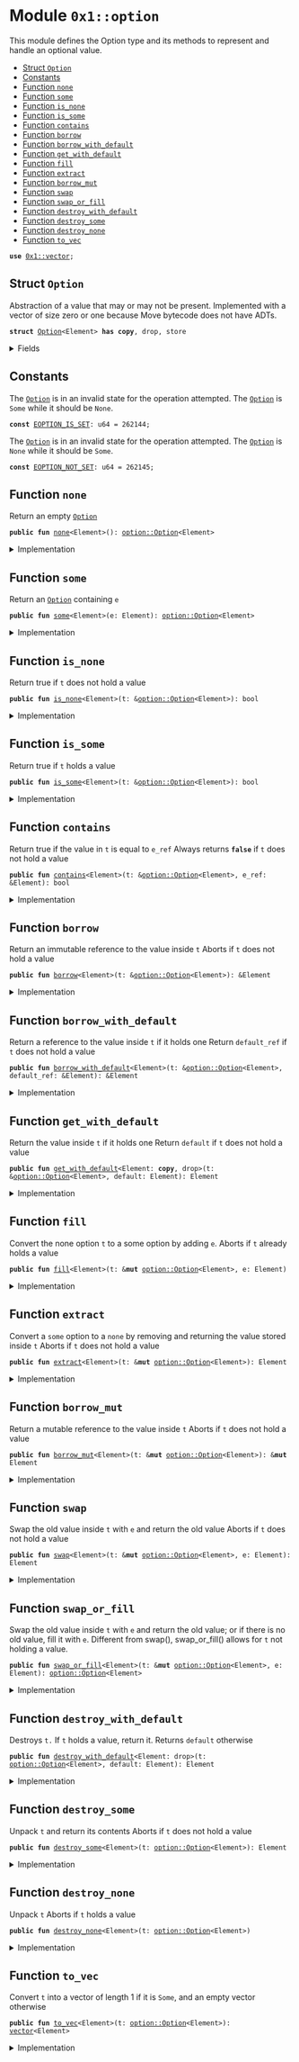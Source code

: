 
<a name="0x1_option"></a>

# Module `0x1::option`

This module defines the Option type and its methods to represent and handle an optional value.


-  [Struct `Option`](#0x1_option_Option)
-  [Constants](#@Constants_0)
-  [Function `none`](#0x1_option_none)
-  [Function `some`](#0x1_option_some)
-  [Function `is_none`](#0x1_option_is_none)
-  [Function `is_some`](#0x1_option_is_some)
-  [Function `contains`](#0x1_option_contains)
-  [Function `borrow`](#0x1_option_borrow)
-  [Function `borrow_with_default`](#0x1_option_borrow_with_default)
-  [Function `get_with_default`](#0x1_option_get_with_default)
-  [Function `fill`](#0x1_option_fill)
-  [Function `extract`](#0x1_option_extract)
-  [Function `borrow_mut`](#0x1_option_borrow_mut)
-  [Function `swap`](#0x1_option_swap)
-  [Function `swap_or_fill`](#0x1_option_swap_or_fill)
-  [Function `destroy_with_default`](#0x1_option_destroy_with_default)
-  [Function `destroy_some`](#0x1_option_destroy_some)
-  [Function `destroy_none`](#0x1_option_destroy_none)
-  [Function `to_vec`](#0x1_option_to_vec)


<pre><code><b>use</b> <a href="../../dependencies/move-stdlib/vector.md#0x1_vector">0x1::vector</a>;
</code></pre>



<a name="0x1_option_Option"></a>

## Struct `Option`

Abstraction of a value that may or may not be present. Implemented with a vector of size
zero or one because Move bytecode does not have ADTs.


<pre><code><b>struct</b> <a href="../../dependencies/move-stdlib/option.md#0x1_option_Option">Option</a>&lt;Element&gt; <b>has</b> <b>copy</b>, drop, store
</code></pre>



<details>
<summary>Fields</summary>


<dl>
<dt>
<code>vec: <a href="../../dependencies/move-stdlib/vector.md#0x1_vector">vector</a>&lt;Element&gt;</code>
</dt>
<dd>

</dd>
</dl>


</details>

<a name="@Constants_0"></a>

## Constants


<a name="0x1_option_EOPTION_IS_SET"></a>

The <code><a href="../../dependencies/move-stdlib/option.md#0x1_option_Option">Option</a></code> is in an invalid state for the operation attempted.
The <code><a href="../../dependencies/move-stdlib/option.md#0x1_option_Option">Option</a></code> is <code>Some</code> while it should be <code>None</code>.


<pre><code><b>const</b> <a href="../../dependencies/move-stdlib/option.md#0x1_option_EOPTION_IS_SET">EOPTION_IS_SET</a>: u64 = 262144;
</code></pre>



<a name="0x1_option_EOPTION_NOT_SET"></a>

The <code><a href="../../dependencies/move-stdlib/option.md#0x1_option_Option">Option</a></code> is in an invalid state for the operation attempted.
The <code><a href="../../dependencies/move-stdlib/option.md#0x1_option_Option">Option</a></code> is <code>None</code> while it should be <code>Some</code>.


<pre><code><b>const</b> <a href="../../dependencies/move-stdlib/option.md#0x1_option_EOPTION_NOT_SET">EOPTION_NOT_SET</a>: u64 = 262145;
</code></pre>



<a name="0x1_option_none"></a>

## Function `none`

Return an empty <code><a href="../../dependencies/move-stdlib/option.md#0x1_option_Option">Option</a></code>


<pre><code><b>public</b> <b>fun</b> <a href="../../dependencies/move-stdlib/option.md#0x1_option_none">none</a>&lt;Element&gt;(): <a href="../../dependencies/move-stdlib/option.md#0x1_option_Option">option::Option</a>&lt;Element&gt;
</code></pre>



<details>
<summary>Implementation</summary>


<pre><code><b>public</b> <b>fun</b> <a href="../../dependencies/move-stdlib/option.md#0x1_option_none">none</a>&lt;Element&gt;(): <a href="../../dependencies/move-stdlib/option.md#0x1_option_Option">Option</a>&lt;Element&gt; {
    <a href="../../dependencies/move-stdlib/option.md#0x1_option_Option">Option</a> { vec: <a href="../../dependencies/move-stdlib/vector.md#0x1_vector_empty">vector::empty</a>() }
}
</code></pre>



</details>

<a name="0x1_option_some"></a>

## Function `some`

Return an <code><a href="../../dependencies/move-stdlib/option.md#0x1_option_Option">Option</a></code> containing <code>e</code>


<pre><code><b>public</b> <b>fun</b> <a href="../../dependencies/move-stdlib/option.md#0x1_option_some">some</a>&lt;Element&gt;(e: Element): <a href="../../dependencies/move-stdlib/option.md#0x1_option_Option">option::Option</a>&lt;Element&gt;
</code></pre>



<details>
<summary>Implementation</summary>


<pre><code><b>public</b> <b>fun</b> <a href="../../dependencies/move-stdlib/option.md#0x1_option_some">some</a>&lt;Element&gt;(e: Element): <a href="../../dependencies/move-stdlib/option.md#0x1_option_Option">Option</a>&lt;Element&gt; {
    <a href="../../dependencies/move-stdlib/option.md#0x1_option_Option">Option</a> { vec: <a href="../../dependencies/move-stdlib/vector.md#0x1_vector_singleton">vector::singleton</a>(e) }
}
</code></pre>



</details>

<a name="0x1_option_is_none"></a>

## Function `is_none`

Return true if <code>t</code> does not hold a value


<pre><code><b>public</b> <b>fun</b> <a href="../../dependencies/move-stdlib/option.md#0x1_option_is_none">is_none</a>&lt;Element&gt;(t: &<a href="../../dependencies/move-stdlib/option.md#0x1_option_Option">option::Option</a>&lt;Element&gt;): bool
</code></pre>



<details>
<summary>Implementation</summary>


<pre><code><b>public</b> <b>fun</b> <a href="../../dependencies/move-stdlib/option.md#0x1_option_is_none">is_none</a>&lt;Element&gt;(t: &<a href="../../dependencies/move-stdlib/option.md#0x1_option_Option">Option</a>&lt;Element&gt;): bool {
    <a href="../../dependencies/move-stdlib/vector.md#0x1_vector_is_empty">vector::is_empty</a>(&t.vec)
}
</code></pre>



</details>

<a name="0x1_option_is_some"></a>

## Function `is_some`

Return true if <code>t</code> holds a value


<pre><code><b>public</b> <b>fun</b> <a href="../../dependencies/move-stdlib/option.md#0x1_option_is_some">is_some</a>&lt;Element&gt;(t: &<a href="../../dependencies/move-stdlib/option.md#0x1_option_Option">option::Option</a>&lt;Element&gt;): bool
</code></pre>



<details>
<summary>Implementation</summary>


<pre><code><b>public</b> <b>fun</b> <a href="../../dependencies/move-stdlib/option.md#0x1_option_is_some">is_some</a>&lt;Element&gt;(t: &<a href="../../dependencies/move-stdlib/option.md#0x1_option_Option">Option</a>&lt;Element&gt;): bool {
    !<a href="../../dependencies/move-stdlib/vector.md#0x1_vector_is_empty">vector::is_empty</a>(&t.vec)
}
</code></pre>



</details>

<a name="0x1_option_contains"></a>

## Function `contains`

Return true if the value in <code>t</code> is equal to <code>e_ref</code>
Always returns <code><b>false</b></code> if <code>t</code> does not hold a value


<pre><code><b>public</b> <b>fun</b> <a href="../../dependencies/move-stdlib/option.md#0x1_option_contains">contains</a>&lt;Element&gt;(t: &<a href="../../dependencies/move-stdlib/option.md#0x1_option_Option">option::Option</a>&lt;Element&gt;, e_ref: &Element): bool
</code></pre>



<details>
<summary>Implementation</summary>


<pre><code><b>public</b> <b>fun</b> <a href="../../dependencies/move-stdlib/option.md#0x1_option_contains">contains</a>&lt;Element&gt;(t: &<a href="../../dependencies/move-stdlib/option.md#0x1_option_Option">Option</a>&lt;Element&gt;, e_ref: &Element): bool {
    <a href="../../dependencies/move-stdlib/vector.md#0x1_vector_contains">vector::contains</a>(&t.vec, e_ref)
}
</code></pre>



</details>

<a name="0x1_option_borrow"></a>

## Function `borrow`

Return an immutable reference to the value inside <code>t</code>
Aborts if <code>t</code> does not hold a value


<pre><code><b>public</b> <b>fun</b> <a href="../../borrow.md#0x2_borrow">borrow</a>&lt;Element&gt;(t: &<a href="../../dependencies/move-stdlib/option.md#0x1_option_Option">option::Option</a>&lt;Element&gt;): &Element
</code></pre>



<details>
<summary>Implementation</summary>


<pre><code><b>public</b> <b>fun</b> <a href="../../borrow.md#0x2_borrow">borrow</a>&lt;Element&gt;(t: &<a href="../../dependencies/move-stdlib/option.md#0x1_option_Option">Option</a>&lt;Element&gt;): &Element {
    <b>assert</b>!(<a href="../../dependencies/move-stdlib/option.md#0x1_option_is_some">is_some</a>(t), <a href="../../dependencies/move-stdlib/option.md#0x1_option_EOPTION_NOT_SET">EOPTION_NOT_SET</a>);
    <a href="../../dependencies/move-stdlib/vector.md#0x1_vector_borrow">vector::borrow</a>(&t.vec, 0)
}
</code></pre>



</details>

<a name="0x1_option_borrow_with_default"></a>

## Function `borrow_with_default`

Return a reference to the value inside <code>t</code> if it holds one
Return <code>default_ref</code> if <code>t</code> does not hold a value


<pre><code><b>public</b> <b>fun</b> <a href="../../dependencies/move-stdlib/option.md#0x1_option_borrow_with_default">borrow_with_default</a>&lt;Element&gt;(t: &<a href="../../dependencies/move-stdlib/option.md#0x1_option_Option">option::Option</a>&lt;Element&gt;, default_ref: &Element): &Element
</code></pre>



<details>
<summary>Implementation</summary>


<pre><code><b>public</b> <b>fun</b> <a href="../../dependencies/move-stdlib/option.md#0x1_option_borrow_with_default">borrow_with_default</a>&lt;Element&gt;(t: &<a href="../../dependencies/move-stdlib/option.md#0x1_option_Option">Option</a>&lt;Element&gt;, default_ref: &Element): &Element {
    <b>let</b> vec_ref = &t.vec;
    <b>if</b> (<a href="../../dependencies/move-stdlib/vector.md#0x1_vector_is_empty">vector::is_empty</a>(vec_ref)) default_ref
    <b>else</b> <a href="../../dependencies/move-stdlib/vector.md#0x1_vector_borrow">vector::borrow</a>(vec_ref, 0)
}
</code></pre>



</details>

<a name="0x1_option_get_with_default"></a>

## Function `get_with_default`

Return the value inside <code>t</code> if it holds one
Return <code>default</code> if <code>t</code> does not hold a value


<pre><code><b>public</b> <b>fun</b> <a href="../../dependencies/move-stdlib/option.md#0x1_option_get_with_default">get_with_default</a>&lt;Element: <b>copy</b>, drop&gt;(t: &<a href="../../dependencies/move-stdlib/option.md#0x1_option_Option">option::Option</a>&lt;Element&gt;, default: Element): Element
</code></pre>



<details>
<summary>Implementation</summary>


<pre><code><b>public</b> <b>fun</b> <a href="../../dependencies/move-stdlib/option.md#0x1_option_get_with_default">get_with_default</a>&lt;Element: <b>copy</b> + drop&gt;(
    t: &<a href="../../dependencies/move-stdlib/option.md#0x1_option_Option">Option</a>&lt;Element&gt;,
    default: Element,
): Element {
    <b>let</b> vec_ref = &t.vec;
    <b>if</b> (<a href="../../dependencies/move-stdlib/vector.md#0x1_vector_is_empty">vector::is_empty</a>(vec_ref)) default
    <b>else</b> *<a href="../../dependencies/move-stdlib/vector.md#0x1_vector_borrow">vector::borrow</a>(vec_ref, 0)
}
</code></pre>



</details>

<a name="0x1_option_fill"></a>

## Function `fill`

Convert the none option <code>t</code> to a some option by adding <code>e</code>.
Aborts if <code>t</code> already holds a value


<pre><code><b>public</b> <b>fun</b> <a href="../../dependencies/move-stdlib/option.md#0x1_option_fill">fill</a>&lt;Element&gt;(t: &<b>mut</b> <a href="../../dependencies/move-stdlib/option.md#0x1_option_Option">option::Option</a>&lt;Element&gt;, e: Element)
</code></pre>



<details>
<summary>Implementation</summary>


<pre><code><b>public</b> <b>fun</b> <a href="../../dependencies/move-stdlib/option.md#0x1_option_fill">fill</a>&lt;Element&gt;(t: &<b>mut</b> <a href="../../dependencies/move-stdlib/option.md#0x1_option_Option">Option</a>&lt;Element&gt;, e: Element) {
    <b>let</b> vec_ref = &<b>mut</b> t.vec;
    <b>if</b> (<a href="../../dependencies/move-stdlib/vector.md#0x1_vector_is_empty">vector::is_empty</a>(vec_ref)) <a href="../../dependencies/move-stdlib/vector.md#0x1_vector_push_back">vector::push_back</a>(vec_ref, e)
    <b>else</b> <b>abort</b> <a href="../../dependencies/move-stdlib/option.md#0x1_option_EOPTION_IS_SET">EOPTION_IS_SET</a>
}
</code></pre>



</details>

<a name="0x1_option_extract"></a>

## Function `extract`

Convert a <code>some</code> option to a <code>none</code> by removing and returning the value stored inside <code>t</code>
Aborts if <code>t</code> does not hold a value


<pre><code><b>public</b> <b>fun</b> <a href="../../dependencies/move-stdlib/option.md#0x1_option_extract">extract</a>&lt;Element&gt;(t: &<b>mut</b> <a href="../../dependencies/move-stdlib/option.md#0x1_option_Option">option::Option</a>&lt;Element&gt;): Element
</code></pre>



<details>
<summary>Implementation</summary>


<pre><code><b>public</b> <b>fun</b> <a href="../../dependencies/move-stdlib/option.md#0x1_option_extract">extract</a>&lt;Element&gt;(t: &<b>mut</b> <a href="../../dependencies/move-stdlib/option.md#0x1_option_Option">Option</a>&lt;Element&gt;): Element {
    <b>assert</b>!(<a href="../../dependencies/move-stdlib/option.md#0x1_option_is_some">is_some</a>(t), <a href="../../dependencies/move-stdlib/option.md#0x1_option_EOPTION_NOT_SET">EOPTION_NOT_SET</a>);
    <a href="../../dependencies/move-stdlib/vector.md#0x1_vector_pop_back">vector::pop_back</a>(&<b>mut</b> t.vec)
}
</code></pre>



</details>

<a name="0x1_option_borrow_mut"></a>

## Function `borrow_mut`

Return a mutable reference to the value inside <code>t</code>
Aborts if <code>t</code> does not hold a value


<pre><code><b>public</b> <b>fun</b> <a href="../../dependencies/move-stdlib/option.md#0x1_option_borrow_mut">borrow_mut</a>&lt;Element&gt;(t: &<b>mut</b> <a href="../../dependencies/move-stdlib/option.md#0x1_option_Option">option::Option</a>&lt;Element&gt;): &<b>mut</b> Element
</code></pre>



<details>
<summary>Implementation</summary>


<pre><code><b>public</b> <b>fun</b> <a href="../../dependencies/move-stdlib/option.md#0x1_option_borrow_mut">borrow_mut</a>&lt;Element&gt;(t: &<b>mut</b> <a href="../../dependencies/move-stdlib/option.md#0x1_option_Option">Option</a>&lt;Element&gt;): &<b>mut</b> Element {
    <b>assert</b>!(<a href="../../dependencies/move-stdlib/option.md#0x1_option_is_some">is_some</a>(t), <a href="../../dependencies/move-stdlib/option.md#0x1_option_EOPTION_NOT_SET">EOPTION_NOT_SET</a>);
    <a href="../../dependencies/move-stdlib/vector.md#0x1_vector_borrow_mut">vector::borrow_mut</a>(&<b>mut</b> t.vec, 0)
}
</code></pre>



</details>

<a name="0x1_option_swap"></a>

## Function `swap`

Swap the old value inside <code>t</code> with <code>e</code> and return the old value
Aborts if <code>t</code> does not hold a value


<pre><code><b>public</b> <b>fun</b> <a href="../../dependencies/move-stdlib/option.md#0x1_option_swap">swap</a>&lt;Element&gt;(t: &<b>mut</b> <a href="../../dependencies/move-stdlib/option.md#0x1_option_Option">option::Option</a>&lt;Element&gt;, e: Element): Element
</code></pre>



<details>
<summary>Implementation</summary>


<pre><code><b>public</b> <b>fun</b> <a href="../../dependencies/move-stdlib/option.md#0x1_option_swap">swap</a>&lt;Element&gt;(t: &<b>mut</b> <a href="../../dependencies/move-stdlib/option.md#0x1_option_Option">Option</a>&lt;Element&gt;, e: Element): Element {
    <b>assert</b>!(<a href="../../dependencies/move-stdlib/option.md#0x1_option_is_some">is_some</a>(t), <a href="../../dependencies/move-stdlib/option.md#0x1_option_EOPTION_NOT_SET">EOPTION_NOT_SET</a>);
    <b>let</b> vec_ref = &<b>mut</b> t.vec;
    <b>let</b> old_value = <a href="../../dependencies/move-stdlib/vector.md#0x1_vector_pop_back">vector::pop_back</a>(vec_ref);
    <a href="../../dependencies/move-stdlib/vector.md#0x1_vector_push_back">vector::push_back</a>(vec_ref, e);
    old_value
}
</code></pre>



</details>

<a name="0x1_option_swap_or_fill"></a>

## Function `swap_or_fill`

Swap the old value inside <code>t</code> with <code>e</code> and return the old value;
or if there is no old value, fill it with <code>e</code>.
Different from swap(), swap_or_fill() allows for <code>t</code> not holding a value.


<pre><code><b>public</b> <b>fun</b> <a href="../../dependencies/move-stdlib/option.md#0x1_option_swap_or_fill">swap_or_fill</a>&lt;Element&gt;(t: &<b>mut</b> <a href="../../dependencies/move-stdlib/option.md#0x1_option_Option">option::Option</a>&lt;Element&gt;, e: Element): <a href="../../dependencies/move-stdlib/option.md#0x1_option_Option">option::Option</a>&lt;Element&gt;
</code></pre>



<details>
<summary>Implementation</summary>


<pre><code><b>public</b> <b>fun</b> <a href="../../dependencies/move-stdlib/option.md#0x1_option_swap_or_fill">swap_or_fill</a>&lt;Element&gt;(t: &<b>mut</b> <a href="../../dependencies/move-stdlib/option.md#0x1_option_Option">Option</a>&lt;Element&gt;, e: Element): <a href="../../dependencies/move-stdlib/option.md#0x1_option_Option">Option</a>&lt;Element&gt; {
    <b>let</b> vec_ref = &<b>mut</b> t.vec;
    <b>let</b> old_value = <b>if</b> (<a href="../../dependencies/move-stdlib/vector.md#0x1_vector_is_empty">vector::is_empty</a>(vec_ref)) <a href="../../dependencies/move-stdlib/option.md#0x1_option_none">none</a>()
        <b>else</b> <a href="../../dependencies/move-stdlib/option.md#0x1_option_some">some</a>(<a href="../../dependencies/move-stdlib/vector.md#0x1_vector_pop_back">vector::pop_back</a>(vec_ref));
    <a href="../../dependencies/move-stdlib/vector.md#0x1_vector_push_back">vector::push_back</a>(vec_ref, e);
    old_value
}
</code></pre>



</details>

<a name="0x1_option_destroy_with_default"></a>

## Function `destroy_with_default`

Destroys <code>t.</code> If <code>t</code> holds a value, return it. Returns <code>default</code> otherwise


<pre><code><b>public</b> <b>fun</b> <a href="../../dependencies/move-stdlib/option.md#0x1_option_destroy_with_default">destroy_with_default</a>&lt;Element: drop&gt;(t: <a href="../../dependencies/move-stdlib/option.md#0x1_option_Option">option::Option</a>&lt;Element&gt;, default: Element): Element
</code></pre>



<details>
<summary>Implementation</summary>


<pre><code><b>public</b> <b>fun</b> <a href="../../dependencies/move-stdlib/option.md#0x1_option_destroy_with_default">destroy_with_default</a>&lt;Element: drop&gt;(t: <a href="../../dependencies/move-stdlib/option.md#0x1_option_Option">Option</a>&lt;Element&gt;, default: Element): Element {
    <b>let</b> <a href="../../dependencies/move-stdlib/option.md#0x1_option_Option">Option</a> { <b>mut</b> vec } = t;
    <b>if</b> (<a href="../../dependencies/move-stdlib/vector.md#0x1_vector_is_empty">vector::is_empty</a>(&vec)) default
    <b>else</b> <a href="../../dependencies/move-stdlib/vector.md#0x1_vector_pop_back">vector::pop_back</a>(&<b>mut</b> vec)
}
</code></pre>



</details>

<a name="0x1_option_destroy_some"></a>

## Function `destroy_some`

Unpack <code>t</code> and return its contents
Aborts if <code>t</code> does not hold a value


<pre><code><b>public</b> <b>fun</b> <a href="../../dependencies/move-stdlib/option.md#0x1_option_destroy_some">destroy_some</a>&lt;Element&gt;(t: <a href="../../dependencies/move-stdlib/option.md#0x1_option_Option">option::Option</a>&lt;Element&gt;): Element
</code></pre>



<details>
<summary>Implementation</summary>


<pre><code><b>public</b> <b>fun</b> <a href="../../dependencies/move-stdlib/option.md#0x1_option_destroy_some">destroy_some</a>&lt;Element&gt;(t: <a href="../../dependencies/move-stdlib/option.md#0x1_option_Option">Option</a>&lt;Element&gt;): Element {
    <b>assert</b>!(<a href="../../dependencies/move-stdlib/option.md#0x1_option_is_some">is_some</a>(&t), <a href="../../dependencies/move-stdlib/option.md#0x1_option_EOPTION_NOT_SET">EOPTION_NOT_SET</a>);
    <b>let</b> <a href="../../dependencies/move-stdlib/option.md#0x1_option_Option">Option</a> { <b>mut</b> vec } = t;
    <b>let</b> elem = <a href="../../dependencies/move-stdlib/vector.md#0x1_vector_pop_back">vector::pop_back</a>(&<b>mut</b> vec);
    <a href="../../dependencies/move-stdlib/vector.md#0x1_vector_destroy_empty">vector::destroy_empty</a>(vec);
    elem
}
</code></pre>



</details>

<a name="0x1_option_destroy_none"></a>

## Function `destroy_none`

Unpack <code>t</code>
Aborts if <code>t</code> holds a value


<pre><code><b>public</b> <b>fun</b> <a href="../../dependencies/move-stdlib/option.md#0x1_option_destroy_none">destroy_none</a>&lt;Element&gt;(t: <a href="../../dependencies/move-stdlib/option.md#0x1_option_Option">option::Option</a>&lt;Element&gt;)
</code></pre>



<details>
<summary>Implementation</summary>


<pre><code><b>public</b> <b>fun</b> <a href="../../dependencies/move-stdlib/option.md#0x1_option_destroy_none">destroy_none</a>&lt;Element&gt;(t: <a href="../../dependencies/move-stdlib/option.md#0x1_option_Option">Option</a>&lt;Element&gt;) {
    <b>assert</b>!(<a href="../../dependencies/move-stdlib/option.md#0x1_option_is_none">is_none</a>(&t), <a href="../../dependencies/move-stdlib/option.md#0x1_option_EOPTION_IS_SET">EOPTION_IS_SET</a>);
    <b>let</b> <a href="../../dependencies/move-stdlib/option.md#0x1_option_Option">Option</a> { vec } = t;
    <a href="../../dependencies/move-stdlib/vector.md#0x1_vector_destroy_empty">vector::destroy_empty</a>(vec)
}
</code></pre>



</details>

<a name="0x1_option_to_vec"></a>

## Function `to_vec`

Convert <code>t</code> into a vector of length 1 if it is <code>Some</code>,
and an empty vector otherwise


<pre><code><b>public</b> <b>fun</b> <a href="../../dependencies/move-stdlib/option.md#0x1_option_to_vec">to_vec</a>&lt;Element&gt;(t: <a href="../../dependencies/move-stdlib/option.md#0x1_option_Option">option::Option</a>&lt;Element&gt;): <a href="../../dependencies/move-stdlib/vector.md#0x1_vector">vector</a>&lt;Element&gt;
</code></pre>



<details>
<summary>Implementation</summary>


<pre><code><b>public</b> <b>fun</b> <a href="../../dependencies/move-stdlib/option.md#0x1_option_to_vec">to_vec</a>&lt;Element&gt;(t: <a href="../../dependencies/move-stdlib/option.md#0x1_option_Option">Option</a>&lt;Element&gt;): <a href="../../dependencies/move-stdlib/vector.md#0x1_vector">vector</a>&lt;Element&gt; {
    <b>let</b> <a href="../../dependencies/move-stdlib/option.md#0x1_option_Option">Option</a> { vec } = t;
    vec
}
</code></pre>



</details>
